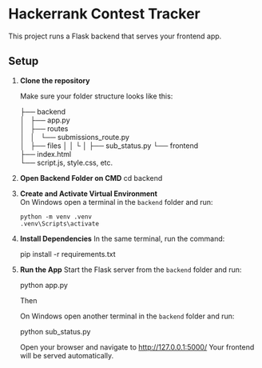 # Hackerrank Contest Tracker

This project runs a Flask backend that serves your frontend app.

## Setup

1. **Clone the repository**

   Make sure your folder structure looks like this:

   ├── backend  
   │   ├── app.py  
   │   ├── routes  
   │   │   └── submissions_route.py  
   │   ├── files
   │   │    └
   │   ├── sub_status.py
   └── frontend  
       ├── index.html  
       └── script.js, style.css, etc.

2. **Open Backend Folder on CMD**
    cd backend

3. **Create and Activate Virtual Environment**  
   On Windows open a terminal in the `backend` folder and run:

   ```shell
   python -m venv .venv
   .venv\Scripts\activate

4. **Install Dependencies**
    In the same terminal, run the command:

    pip install -r requirements.txt

5. **Run the App**
    Start the Flask server from the `backend` folder and run:

    python app.py

    Then

    On Windows open another terminal in the `backend` folder and run:

    python sub_status.py

    Open your browser and navigate to http://127.0.0.1:5000/
    Your frontend will be served automatically.